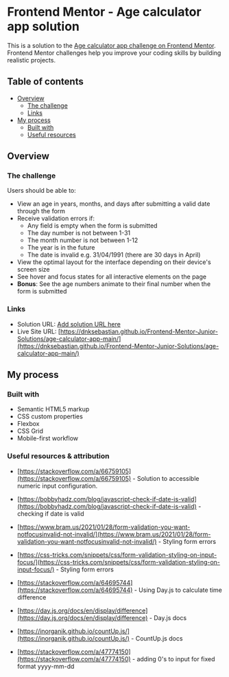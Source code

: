 # Frontend Mentor - Age calculator app solution

This is a solution to the [Age calculator app challenge on Frontend Mentor](https://www.frontendmentor.io/challenges/age-calculator-app-dF9DFFpj-Q). Frontend Mentor challenges help you improve your coding skills by building realistic projects. 

## Table of contents

- [Overview](#overview)
  - [The challenge](#the-challenge)
  - [Links](#links)
- [My process](#my-process)
  - [Built with](#built-with)
  - [Useful resources](#useful-resources)


## Overview

### The challenge

Users should be able to:

- View an age in years, months, and days after submitting a valid date through the form
- Receive validation errors if:
  - Any field is empty when the form is submitted
  - The day number is not between 1-31
  - The month number is not between 1-12
  - The year is in the future
  - The date is invalid e.g. 31/04/1991 (there are 30 days in April)
- View the optimal layout for the interface depending on their device's screen size
- See hover and focus states for all interactive elements on the page
- **Bonus**: See the age numbers animate to their final number when the form is submitted

### Links

- Solution URL: [Add solution URL here](https://your-solution-url.com)
- Live Site URL: [https://dnksebastian.github.io/Frontend-Mentor-Junior-Solutions/age-calculator-app-main/](https://dnksebastian.github.io/Frontend-Mentor-Junior-Solutions/age-calculator-app-main/)

## My process

### Built with

- Semantic HTML5 markup
- CSS custom properties
- Flexbox
- CSS Grid
- Mobile-first workflow

### Useful resources & attribution

- [https://stackoverflow.com/a/66759105](https://stackoverflow.com/a/66759105) - Solution to accessible numeric input configuration.

- [https://bobbyhadz.com/blog/javascript-check-if-date-is-valid](https://bobbyhadz.com/blog/javascript-check-if-date-is-valid) - checking if date is valid

- [https://www.bram.us/2021/01/28/form-validation-you-want-notfocusinvalid-not-invalid/](https://www.bram.us/2021/01/28/form-validation-you-want-notfocusinvalid-not-invalid/) - Styling form errors

- [https://css-tricks.com/snippets/css/form-validation-styling-on-input-focus/](https://css-tricks.com/snippets/css/form-validation-styling-on-input-focus/) - Styling form errors

- [https://stackoverflow.com/a/64695744](https://stackoverflow.com/a/64695744) - Using Day.js to calculate time difference

- [https://day.js.org/docs/en/display/difference](https://day.js.org/docs/en/display/difference) - Day.js docs

- [https://inorganik.github.io/countUp.js/](https://inorganik.github.io/countUp.js/) - CountUp.js docs

- [https://stackoverflow.com/a/47774150](https://stackoverflow.com/a/47774150) - adding 0's to input for fixed format yyyy-mm-dd




